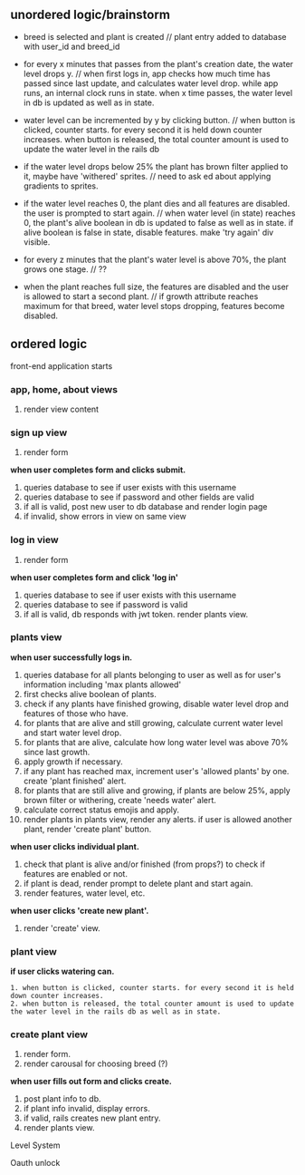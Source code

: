 ## unordered logic/brainstorm

* breed is selected and plant is created 
  // plant entry added to database with user_id and breed_id

* for every x minutes that passes from the plant's creation date, the water level drops y. 
  // when first logs in, app checks how much time has passed since last update, and calculates water level drop. while app runs, an internal clock runs in state. when x time passes, the water level in db is updated as well as in state.

* water level can be incremented by y by clicking button. 
  // when button is clicked, counter starts. for every second it is held down counter increases. when button is released, the total counter amount is used to update the water level in the rails db

* if the water level drops below 25% the plant has brown filter applied to it, maybe have 'withered' sprites.
  // need to ask ed about applying gradients to sprites.

* if the water level reaches 0, the plant dies and all features are disabled. the user is prompted to start again.
  // when water level (in state) reaches 0, the plant's alive boolean in db is updated to false as well as in state. if alive boolean is false in state, disable features. make 'try again' div visible.

* for every z minutes that the plant's water level is above 70%, the plant grows one stage.
  // ??

* when the plant reaches full size, the features are disabled and the user is allowed to start a second plant. // if growth attribute reaches maximum for that breed, water level stops dropping, features become disabled.

## ordered logic

front-end application starts

### app, home, about views

1. render view content

### sign up view

1. render form

**when user completes form and clicks submit.**

1. queries database to see if user exists with this username
2. queries database to see if password and other fields are valid
3. if all is valid, post new user to db database and render login page
4. if invalid, show errors in view on same view

### log in view

1. render form

**when user completes form and click 'log in'**

1. queries database to see if user exists with this username
2. queries database to see if password is valid
3. if all is valid, db responds with jwt token. render plants view.

### plants view

**when user successfully logs in.**

1. queries database for all plants belonging to user as well as for user's information including 'max plants allowed'
2. first checks alive boolean of plants.
3. check if any plants have finished growing, disable water level drop and features of those who have.
4. for plants that are alive and still growing, calculate current water level and start water level drop.
5. for plants that are alive, calculate how long water level was above 70% since last growth.
6. apply growth if necessary.
7. if any plant has reached max, increment user's 'allowed plants' by one. create 'plant finished' alert.
8. for plants that are still alive and growing, if plants are below 25%, apply brown filter or withering, create 'needs water' alert.
9. calculate correct status emojis and apply.
10. render plants in plants view, render any alerts. if user is allowed another plant, render 'create plant' button.

**when user clicks individual plant.**

1. check that plant is alive and/or finished (from props?) to check if features are enabled or not.
2. if plant is dead, render prompt to delete plant and start again.
3.  render features, water level, etc.

**when user clicks 'create new plant'.**

1. render 'create' view.

### plant view

**if user clicks watering can.**

	1. when button is clicked, counter starts. for every second it is held down counter increases. 
 	2. when button is released, the total counter amount is used to update the water level in the rails db as well as in state.

### create plant view

1. render form.
2. render carousal for choosing breed (?)

**when user fills out form and clicks create.**

1. post plant info to db.
2. if plant info invalid, display errors.
3. if valid, rails creates new plant entry.
4. render plants view.


Level System

Oauth
unlock
